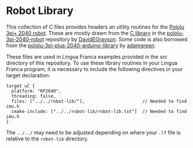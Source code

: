# Robot Library

This collection of C files provides headers an utility routines for the [Pololu 3pi+ 2040 robot](https://www.pololu.com/docs/0J86).  These are mostly drawn from the [C library](https://github.com/pololu/pololu-3pi-2040-robot/tree/master/c) in the [pololu-3pi-2040-robot](https://github.com/pololu/pololu-3pi-2040-robot) repository by [DavidEGrayson](https://github.com/DavidEGrayson).  Some code is also borrowed from the [pololu-3pi-plus-2040-arduino-library](https://github.com/adamgreen/pololu-3pi-plus-2040-arduino-library) by [adamgreen](https://github.com/adamgreen).

These files are used in Lingua Franca examples provided in the src directory of this
repository.  To use these library routines in your Lingua Franca program, it is necessary to include the following directives in your target declaration:

```
target uC {
  platform: "RP2040", 
  threading: false,
  files: ["../../robot-lib/"],                      // Needed to find imu.h
  cmake-include: ["../../robot-lib/robot-lib.txt"]  // Needed to find imu.h
}
```

The `../../` may need to be adjusted depending on where your `.lf` file is relative to the `robot-lib` directory.
